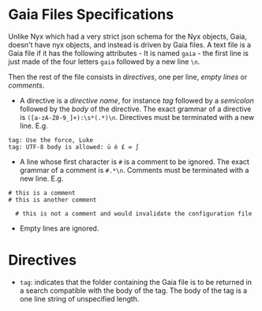 # Gaia Files Specifications

Unlike Nyx which had a very strict json schema for the Nyx objects, Gaia, doesn't have nyx objects, and instead is driven by Gaia files. A text file is a Gaia file if it has the following attributes
	- It is named `gaia`
	- the first line is just made of the four letters `gaia` followed by a new line `\n`.

Then the rest of the file consists in *directives*, one per line, *empty lines* or *comments*. 

- A directive is a *directive name*, for instance *tag* followed by a *semicolon* followed by the *body* of the directive. The exact grammar of a directive is `([a-zA-Z0-9_]+):\s*(.*)\n`. Directives must be terminated with a new line. E.g.

```
tag: Use the force, Luke
tag: UTF-8 body is allowed: ü è £ ∞ ∫

```

- A line whose first character is `#` is a comment to be ignored. The exact grammar of a comment is `#.*\n`. Comments must be terminated with a new line. E.g.

```
# this is a comment
# this is another comment

  # this is not a comment and would invalidate the configuration file
```

- Empty lines are ignored.

# Directives

- `tag`: indicates that the folder containing the Gaia file is to be returned in a search compatible with the body of the tag. The body of the tag is a one line string of unspecified length.


